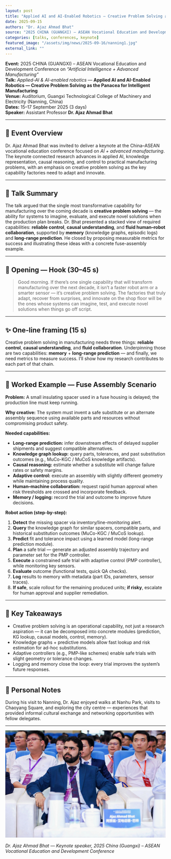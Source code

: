 ```yaml
---
layout: post
title: "Applied AI and AI-Enabled Robotics — Creative Problem Solving as the Panacea for Intelligent Manufacturing"
date: 2025-09-15
authors: "Dr. Ajaz Ahmad Bhat"
source: "2025 CHINA (GUANGXI) – ASEAN Vocational Education and Development Conference"
categories: [talks, conferences, keynote]
featured_image: "/assets/img/news/2025-09-16/nanning1.jpg"
external_link: ""
---
```


**Event:** 2025 CHINA (GUANGXI) – ASEAN Vocational Education and Development Conference on *“Artificial Intelligence + Advanced Manufacturing”*  
**Talk:** *Applied-AI & AI-enabled robotics* — **Applied AI and AI-Enabled Robotics — Creative Problem Solving as the Panacea for Intelligent Manufacturing**  
**Venue:** Auditorium, Guangxi Technological College of Machinery and Electricity (Nanning, China)  
**Dates:** 15–17 September 2025 (3 days)  
**Speaker:** Assistant Professor **Dr. Ajaz Ahmad Bhat**

---

## 🎤 Event Overview

Dr. Ajaz Ahmad Bhat was invited to deliver a keynote at the China–ASEAN vocational education conference focused on *AI + advanced manufacturing*. The keynote connected research advances in applied AI, knowledge representation, causal reasoning, and control to practical manufacturing problems, with an emphasis on creative problem solving as the key capability factories need to adapt and innovate.

---

## 🧭 Talk Summary

The talk argued that the single most transformative capability for manufacturing over the coming decade is **creative problem solving** — the ability for systems to imagine, evaluate, and execute novel solutions when the production plan breaks. Dr. Bhat presented a stacked view of required capabilities: **reliable control**, **causal understanding**, and **fluid human–robot collaboration**, supported by **memory** (knowledge graphs, episodic logs) and **long-range prediction**. He closed by proposing measurable metrics for success and illustrating these ideas with a concrete fuse-assembly example.

---

## 🔑 Opening — Hook (30–45 s)

> Good morning. If there’s one single capability that will transform manufacturing over the next decade, it isn’t a faster robot arm or a smarter sensor — it’s creative problem solving. The factories that truly adapt, recover from surprises, and innovate on the shop floor will be the ones whose systems can imagine, test, and execute novel solutions when things go off script.

---

## ✨ One-line framing (15 s)

Creative problem solving in manufacturing needs three things: **reliable control**, **causal understanding**, and **fluid collaboration**. Underpinning those are two capabilities: **memory** + **long-range prediction** — and finally, we need metrics to measure success. I’ll show how my research contributes to each part of that chain.

---

## 🧩 Worked Example — Fuse Assembly Scenario

**Problem:** A small insulating spacer used in a fuse housing is delayed; the production line must keep running.  

**Why creative:** The system must invent a safe substitute or an alternate assembly sequence using available parts and resources without compromising product safety.

**Needed capabilities:**

- **Long-range prediction:** infer downstream effects of delayed supplier shipments and suggest compatible alternatives.  
- **Knowledge graph lookup:** query parts, tolerances, and past substitution outcomes (e.g., MuCo-KGC / MuCoS knowledge artifacts).  
- **Causal reasoning:** estimate whether a substitute will change failure rates or safety margins.  
- **Adaptive control:** execute an assembly with slightly different geometry while maintaining process quality.  
- **Human–machine collaboration:** request rapid human approval when risk thresholds are crossed and incorporate feedback.  
- **Memory / logging:** record the trial and outcome to improve future decisions.

**Robot action (step-by-step):**

1. **Detect** the missing spacer via inventory/line-monitoring alert.  
2. **Query** the knowledge graph for similar spacers, compatible parts, and historical substitution outcomes (MuCo-KGC / MuCoS lookup).  
3. **Predict** fit and tolerance impact using a learned model (long-range prediction module).  
4. **Plan** a safe trial — generate an adjusted assembly trajectory and parameter set for the PMP controller.  
5. **Execute** a constrained safe trial with adaptive control (PMP controller), while monitoring key sensors.  
6. **Evaluate** outcome (functional tests, quick QA checks).  
7. **Log** results to memory with metadata (part IDs, parameters, sensor traces).  
8. **If safe**, scale rollout for the remaining produced units; **if risky**, escalate for human approval and supplier remediation.

---

## 🧾 Key Takeaways

- Creative problem solving is an operational capability, not just a research aspiration — it can be decomposed into concrete modules (prediction, KG lookup, causal models, control, memory).  
- Knowledge graphs + predictive models allow fast lookup and risk estimation for ad-hoc substitutions.  
- Adaptive controllers (e.g., PMP-like schemes) enable safe trials with slight geometry or tolerance changes.  
- Logging and memory close the loop: every trial improves the system’s future responses.

---

## 🌆 Personal Notes

During his visit to Nanning, Dr. Ajaz enjoyed walks at Nanhu Park, visits to Chaoyang Square, and exploring the city centre — experiences that provided informal cultural exchange and networking opportunities with fellow delegates.

---

![China–ASEAN Conference](/assets/img/news/2025-09-16/nanning2.jpg)

*Dr. Ajaz Ahmad Bhat — Keynote speaker, 2025 China (Guangxi) – ASEAN Vocational Education and Development Conference*
